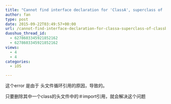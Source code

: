 ```yaml
---
title: "Cannot find interface declaration for 'ClassA', superclass of 'ClassB'"
author: fan
type: post
date: 2015-09-22T03:49:57+00:00
url: /cannot-find-interface-declaration-for-classa-superclass-of-classb/
duoshuo_thread_id:
  - 6278603345921852162
  - 6278603345921852162
views:
  - 4
  - 4
categories:
  - iOS

---
```

这个error 是由于 头文件循环引用的原因，导致的。

只要删除其中一个class的头文件中的＃import引用，就会解决这个问题